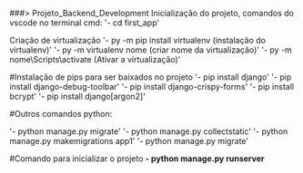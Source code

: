 ###> Projeto_Backend_Development
Inicialização do projeto, comandos do vscode no terminal cmd: 
'- cd first_app'

Criação de virtualização
'- py -m pip install virtualenv (instalação do virtualenv)'
'- py -m virtualenv nome (criar nome da virtualização)'
'- py -m nome\Scripts\activate (Ativar a virtualização)'


#Instalação de pips para ser baixados no projeto
'- pip install django'
'- pip install django-debug-toolbar'
'- pip install django-crispy-forms'
'- pip install bcrypt'
'- pip install django[argon2]'

#Outros comandos python:

'- python manage.py migrate'
'- python manage.py collectstatic'
'- python manage.py makemigrations app1'
'- python manage.py migrate'

#Comando para inicializar o projeto
__- python manage.py runserver__
